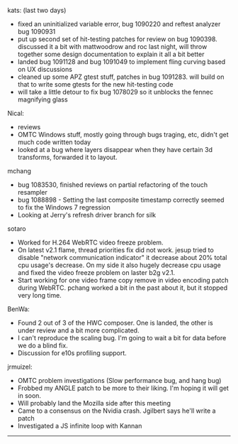 kats: (last two days)
* fixed an uninitialized variable error, bug 1090220 and reftest analyzer bug 1090931
* put up second set of hit-testing patches for review on bug 1090398. discussed it a bit with mattwoodrow and roc last night, will throw together some design documentation to explain it all a bit better
* landed bug 1091128 and bug 1091049 to implement fling curving based on UX discussions
* cleaned up some APZ gtest stuff, patches in bug 1091283. will build on that to write some gtests for the new hit-testing code
* will take a little detour to fix bug 1078029 so it unblocks the fennec magnifying glass 

Nical:
* reviews
* OMTC Windows stuff, mostly going through bugs traging, etc, didn't get much code written today
* looked at a bug where layers disappear when they have certain 3d transforms, forwarded it to layout.

mchang
* bug 1083530, finished reviews on partial refactoring of the touch resampler
* bug 1088898 - Setting the last composite timestamp correctly seemed to fix the Windows 7 regression
* Looking at Jerry's refresh driver branch for silk

sotaro
* Worked for H.264 WebRTC video freeze problem.
* On latest v2.1 flame, thread priorities fix did not work. jesup tried to disable "network communication indicator" it decrease about 20% total cpu usage's decrease. On my side it also hugely decrease cpu usage and fixed the video freeze problem on laster b2g v2.1.
* Start working for one video frame copy remove in video encoding patch during WebRTC. pchang worked a bit in the past about it, but it stopped very long time.

BenWa:
* Found 2 out of 3 of the HWC composer. One is landed, the other is under review and a bit more complicated.
* I can't reproduce the scaling bug. I'm going to wait a bit for data before we do a blind fix.
* Discussion for e10s profiling support.

jrmuizel:
* OMTC problem investigations (Slow performance bug, and hang bug)
* Frobbed my ANGLE patch to be more to their liking. I'm hoping it will get in soon.
* Will probably land the Mozilla side after this meeting
* Came to a consensus on the Nvidia crash. Jgilbert says he'll write a patch
* Investigated a JS infinite loop with Kannan

________________


